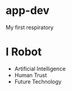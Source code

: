 # app-dev
My first respiratory

# I Robot
- Artificial Intelligence
- Human Trust
- Future Technology
